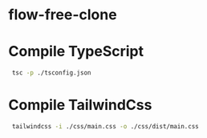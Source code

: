 # flow-free-clone

# Compile TypeScript 
 ```sh
  tsc -p ./tsconfig.json
 ``` 

# Compile TailwindCss
 ```sh
  tailwindcss -i ./css/main.css -o ./css/dist/main.css
 ```